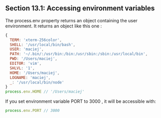 ## Section 13.1: Accessing environment variables

The process.env property returns an object containing the user environment.
It returns an object like this one :
```js
{
  TERM: 'xterm-256color',
  SHELL: '/usr/local/bin/bash',
  USER: 'maciej',
  PATH: '~/.bin/:/usr/bin:/bin:/usr/sbin:/sbin:/usr/local/bin',
  PWD: '/Users/maciej',
  EDITOR: 'vim',
  SHLVL: '1',
  HOME: '/Users/maciej',
  LOGNAME: 'maciej',
  _: '/usr/local/bin/node'
}
process.env.HOME // '/Users/maciej'
```

If you set environment variable PORT to 3000 , it will be accessible with:
```js
process.env.PORT // 3000
```
